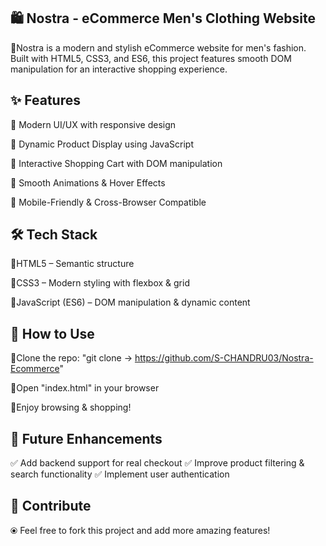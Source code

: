 ## 🛍️ Nostra - eCommerce Men's Clothing Website
🔹Nostra is a modern and stylish eCommerce website for men's fashion. Built with HTML5, CSS3, and ES6, this project features smooth DOM manipulation for an interactive shopping experience.

## ✨ Features

🔹 Modern UI/UX with responsive design

🔹 Dynamic Product Display using JavaScript

🔹 Interactive Shopping Cart with DOM manipulation

🔹 Smooth Animations & Hover Effects

🔹 Mobile-Friendly & Cross-Browser Compatible

## 🛠️ Tech Stack

🔹HTML5 – Semantic structure

🔹CSS3 – Modern styling with flexbox & grid

🔹JavaScript (ES6) – DOM manipulation & dynamic content

## 🚀 How to Use
🔹Clone the repo: "git clone -> https://github.com/S-CHANDRU03/Nostra-Ecommerce"

🔹Open "index.html" in your browser

🔹Enjoy browsing & shopping!

## 📌 Future Enhancements
✅ Add backend support for real checkout
✅ Improve product filtering & search functionality
✅ Implement user authentication

## 🌟 Contribute

⦿ Feel free to fork this project and add more amazing features!
